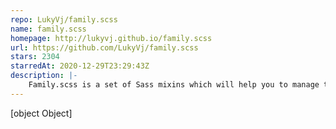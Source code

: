 ```yaml
---
repo: LukyVj/family.scss
name: family.scss
homepage: http://lukyvj.github.io/family.scss
url: https://github.com/LukyVj/family.scss
stars: 2304
starredAt: 2020-12-29T23:29:43Z
description: |-
    Family.scss is a set of Sass mixins which will help you to manage the style of :nth-child'ified elements, in an easy way.
---
```


[object Object]
